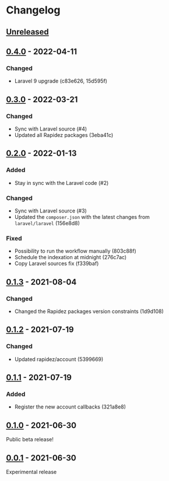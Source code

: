 # Changelog

## [Unreleased](https://github.com/org/repo/compare/0.4.0...master)

## [0.4.0](https://github.com/org/repo/compare/0.3.0...0.4.0) - 2022-04-11

### Changed

- Laravel 9 upgrade (c83e626, 15d595f)

## [0.3.0](https://github.com/org/repo/compare/0.2.0...0.3.0) - 2022-03-21

### Changed

- Sync with Laravel source (#4)
- Updated all Rapidez packages (3eba41c)

## [0.2.0](https://github.com/org/repo/compare/0.1.3...0.2.0) - 2022-01-13

### Added

- Stay in sync with the Laravel code (#2)

### Changed

- Sync with Laravel source (#3)
- Updated the `composer.json` with the latest changes from `laravel/laravel` (156e8d8)

### Fixed

- Possibility to run the workflow manually (803c88f)
- Schedule the indexation at midnight (276c7ac)
- Copy Laravel sources fix (f339baf)

## [0.1.3](https://github.com/org/repo/compare/0.1.2...0.1.3) - 2021-08-04

### Changed

- Changed the Rapidez packages version constraints (1d9d108)

## [0.1.2](https://github.com/org/repo/compare/0.1.1...0.1.2) - 2021-07-19

### Changed

- Updated rapidez/account (5399669)

## [0.1.1](https://github.com/org/repo/compare/0.1.0...0.1.1) - 2021-07-19

### Added

- Register the new account callbacks (321a8e8)

## [0.1.0](https://github.com/org/repo/compare/0.0.1...0.1.0) - 2021-06-30

Public beta release!

## [0.0.1](https://github.com/org/repo/compare/8a682db6476a7c60c0487375ee8708aaeed4ab15...0.0.1) - 2021-06-30

Experimental release
